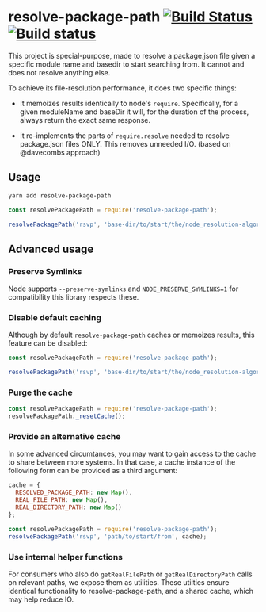 # resolve-package-path [![Build Status](https://travis-ci.org/stefanpenner/resolve-package-path.svg?branch=master)](https://travis-ci.org/stefanpenner/resolve-package-path) [![Build status](https://ci.appveyor.com/api/projects/status/7d7xx9ig4153lhh1/branch/master?svg=true)](https://ci.appveyor.com/project/embercli/resolve-package-path/branch/master)


This project is special-purpose, made to resolve a package.json file
given a specific module name and basedir to start searching from. It
cannot and does not resolve anything else.

To achieve its file-resolution performance, it does two specific things:

* It memoizes results identically to node's `require`. Specifically,
  for a given moduleName and baseDir it will, for the duration of the process,
  always return the exact same response.

* It re-implements the parts of `require.resolve` needed to resolve package.json
  files ONLY. This removes unneeded I/O. (based on @davecombs approach)

## Usage

```sh
yarn add resolve-package-path
```

```js
const resolvePackagePath = require('resolve-package-path');

resolvePackagePath('rsvp', 'base-dir/to/start/the/node_resolution-algorithm-from') => // /path/to/rsvp.json or null
```


## Advanced usage


### Preserve Symlinks

Node supports `--preserve-symlinks` and `NODE_PRESERVE_SYMLINKS=1` for compatibility this library respects these.

### Disable default caching

Although by default `resolve-package-path` caches or memoizes results, this feature can be disabled:

```js
const resolvePackagePath = require('resolve-package-path');

resolvePackagePath('rsvp', 'base-dir/to/start/the/node_resolution-algorithm-from', false) => // uncached result /path/to/rsvp.json or null
```

### Purge the cache

```js
const resolvePackagePath = require('resolve-package-path');
resolvePackagePath._resetCache();
```

### Provide an alternative cache

In some advanced circumtances, you may want to gain access to the cache to share between more systems.
In that case, a cache instance of the following form can be provided as a third argument:

```js
cache = {
  RESOLVED_PACKAGE_PATH: new Map(),
  REAL_FILE_PATH: new Map(),
  REAL_DIRECTORY_PATH: new Map()
};

const resolvePackagePath = require('resolve-package-path');
resolvePackagePath('rsvp', 'path/to/start/from', cache);
```

### Use internal helper functions

For consumers who also do `getRealFilePath`  or
`getRealDirectoryPath` calls on relevant paths, we expose them as utilities.
These utilties ensure identical functionality to resolve-package-path, and a
shared cache, which may help reduce IO.
